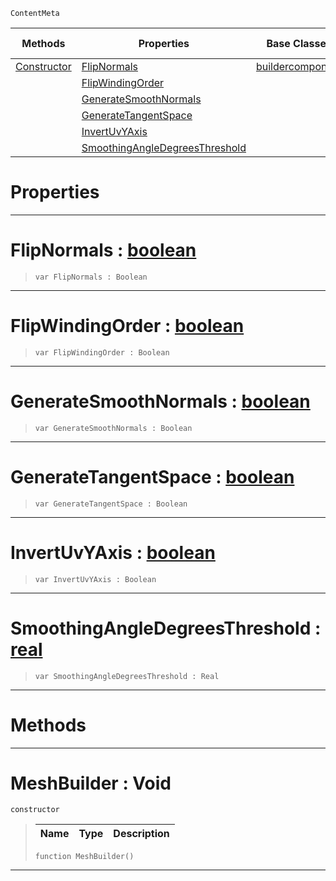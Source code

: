  `ContentMeta`

|Methods|Properties|Base Classes|Derived Classes|
|---|---|---|---|
|[ Constructor](https://github.com/zeroengineteam/ZeroDocs/blob/master/code_reference/class_reference/meshbuilder.markdown#meshbuilder-void)|[ FlipNormals](https://github.com/zeroengineteam/ZeroDocs/blob/master/code_reference/class_reference/meshbuilder.markdown#flipnormals-zero-engine)|[buildercomponent](https://github.com/zeroengineteam/ZeroDocs/blob/master/code_reference/class_reference/buildercomponent.markdown)| |
| |[ FlipWindingOrder](https://github.com/zeroengineteam/ZeroDocs/blob/master/code_reference/class_reference/meshbuilder.markdown#flipwindingorder-zero-en)| | |
| |[ GenerateSmoothNormals](https://github.com/zeroengineteam/ZeroDocs/blob/master/code_reference/class_reference/meshbuilder.markdown#generatesmoothnormals-ze)| | |
| |[ GenerateTangentSpace](https://github.com/zeroengineteam/ZeroDocs/blob/master/code_reference/class_reference/meshbuilder.markdown#generatetangentspace-zer)| | |
| |[ InvertUvYAxis](https://github.com/zeroengineteam/ZeroDocs/blob/master/code_reference/class_reference/meshbuilder.markdown#invertuvyaxis-zero-engin)| | |
| |[ SmoothingAngleDegreesThreshold](https://github.com/zeroengineteam/ZeroDocs/blob/master/code_reference/class_reference/meshbuilder.markdown#smoothingangledegreesthr)| | |


 #  Properties


---  
 #  FlipNormals : [boolean](https://github.com/zeroengineteam/ZeroDocs/blob/master/code_reference/nada_base_types/boolean.markdown)

> 
> ``` lang=cpp, name=Nada
> var FlipNormals : Boolean


---  
 #  FlipWindingOrder : [boolean](https://github.com/zeroengineteam/ZeroDocs/blob/master/code_reference/nada_base_types/boolean.markdown)

> 
> ``` lang=cpp, name=Nada
> var FlipWindingOrder : Boolean


---  
 #  GenerateSmoothNormals : [boolean](https://github.com/zeroengineteam/ZeroDocs/blob/master/code_reference/nada_base_types/boolean.markdown)

> 
> ``` lang=cpp, name=Nada
> var GenerateSmoothNormals : Boolean


---  
 #  GenerateTangentSpace : [boolean](https://github.com/zeroengineteam/ZeroDocs/blob/master/code_reference/nada_base_types/boolean.markdown)

> 
> ``` lang=cpp, name=Nada
> var GenerateTangentSpace : Boolean


---  
 #  InvertUvYAxis : [boolean](https://github.com/zeroengineteam/ZeroDocs/blob/master/code_reference/nada_base_types/boolean.markdown)

> 
> ``` lang=cpp, name=Nada
> var InvertUvYAxis : Boolean


---  
 #  SmoothingAngleDegreesThreshold : [real](https://github.com/zeroengineteam/ZeroDocs/blob/master/code_reference/nada_base_types/real.markdown)

> 
> ``` lang=cpp, name=Nada
> var SmoothingAngleDegreesThreshold : Real


---  
 #  Methods


---  
 #  MeshBuilder : Void

 `constructor`

> 
> |Name|Type|Description|
> |---|---|---|
> ``` lang=cpp, name=Nada
> function MeshBuilder()
> ``` 


---  
 

 